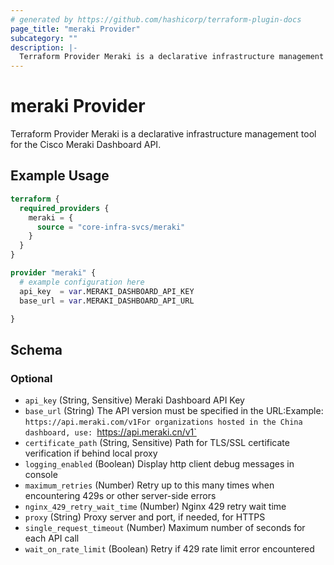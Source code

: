 ```yaml
---
# generated by https://github.com/hashicorp/terraform-plugin-docs
page_title: "meraki Provider"
subcategory: ""
description: |-
  Terraform Provider Meraki is a declarative infrastructure management tool for the Cisco Meraki Dashboard API.
---
```


# meraki Provider

Terraform Provider Meraki is a declarative infrastructure management tool for the Cisco Meraki Dashboard API.

## Example Usage

```terraform
terraform {
  required_providers {
    meraki = {
      source = "core-infra-svcs/meraki"
    }
  }
}

provider "meraki" {
  # example configuration here
  api_key  = var.MERAKI_DASHBOARD_API_KEY
  base_url = var.MERAKI_DASHBOARD_API_URL

}
```

<!-- schema generated by tfplugindocs -->
## Schema

### Optional

- `api_key` (String, Sensitive) Meraki Dashboard API Key
- `base_url` (String) The API version must be specified in the URL:Example: `https://api.meraki.com/v1For organizations hosted in the China dashboard, use: `https://api.meraki.cn/v1`
- `certificate_path` (String, Sensitive) Path for TLS/SSL certificate verification if behind local proxy
- `logging_enabled` (Boolean) Display http client debug messages in console
- `maximum_retries` (Number) Retry up to this many times when encountering 429s or other server-side errors
- `nginx_429_retry_wait_time` (Number) Nginx 429 retry wait time
- `proxy` (String) Proxy server and port, if needed, for HTTPS
- `single_request_timeout` (Number) Maximum number of seconds for each API call
- `wait_on_rate_limit` (Boolean) Retry if 429 rate limit error encountered
